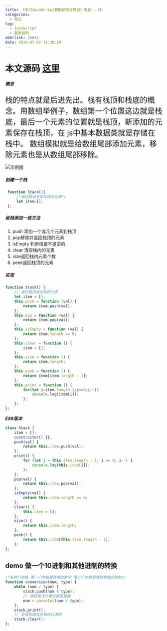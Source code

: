 ```yaml
---
title: 《学习JavaScript数据结构与算法》笔记---栈
categories:
  - 笔记
tag:
  - JavaScript
  - 数据结构
abbrlink: 26833
date: 2019-07-02 11:38:10
---
```


# 本文源码 [这里](https://github.com/SHUAXINDIARY/demo/blob/master/js%E5%9F%BA%E7%A1%80%E7%9F%A5%E8%AF%86/%E5%85%B3%E4%BA%8E%E6%A0%88.html)

##### 概念


<font size=5> 
栈的特点就是后进先出。栈有栈顶和栈底的概念。用数组举例子，数组第一个位置这边就是栈底，最后一个元素的位置就是栈顶，新添加的元素保存在栈顶，在
js中基本数据类就是存储在栈中。
数组模拟就是给数组尾部添加元素，移除元素也是从数组尾部移除。

</font>

![示例图](/img/stack.png)

<!-- more -->
##### 创建一个栈 


``` javascript
 function Stack(){
     /*通过数组来保存栈的元素*/
     let item=[];
 };
```
##### 给栈添加一些方法

1. push 添加一个或几个元素到栈顶
2. pop移除并返回栈顶的元素
3. isEmpty 判断栈是不是空的
4. clear 清空栈内的元素
5. size返回栈内元素个数
6. peek返回栈顶的元素

##### 实现

``` javascript
function Stack() {
    // 通过数组保存栈的元素
    let item = [];
    this.push = function (val) {
        return item.push(val);
    };
    this.pop = function (val) {
        return item.pop(val);
    };
    this.isEmpty = function (val) {
        return item.length == 0;
    };
    this.clear = function () {
        item = [];
    };
    this.size = function () {
        return item.length;
    };
    this.peek = function () {
        return item[item.length - 1];
    };
    this.print = function () {
        for(let i=item.length-1;i>=0;i--){
            console.log(item[i]);
        };
    };
};

```
***ES6版本***
```javascript
class Stack {
    item = [];
    constructor() {};
    push(val) {
        return this.item.push(val);
    };
    print() {
        for (let i = this.item.length - 1; i >= 0; i--) {
            console.log(this.item[i]);
        };
    };
    pop(val) {
        return this.item.pop(val);
    };
    isEmpty(val) {
        return this.item.length == 0;
    };
    clear() {
        this.item = [];
    };
    size() {
        return this.item.length;
    };
    peek() {
        return this.item[this.item.length - 1];
    };
};
```

## demo 做一个10进制和其他进制的转换

``` javascript
/*有两个参数 第一个参数要转换的数字 第二个参数是要转换成的进制*/
function conversion(num, type) {
    while (num / type) {
        stack.push(num % type);
        // 确保每次计算后都是整数
        num = parseInt(num / type);
    };
    stack.print();
    // 处理完成后对栈进行清除
    stack.clear();
};
```
